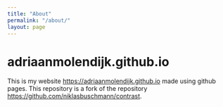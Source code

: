 ```yaml
---
title: "About"
permalink: "/about/"
layout: page
---
```


# adriaanmolendijk.github.io

This is my website https://adriaanmolendijk.github.io made using github pages. This repository is a fork of the repository https://github.com/niklasbuschmann/contrast.

